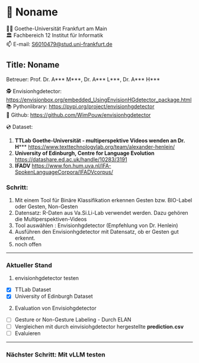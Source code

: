 # 📖 Noname
👨‍🎓 Goethe-Universität Frankfurt am Main \
🏛️ Fachbereich 12 Institut für Informatik \
📫 E-mail: S6010479@stud.uni-frankfurt.de

## Title: Noname

Betreuer: Prof. Dr. A*** M***, Dr. A*** L***, Dr. A*** H***

🕵️ Envisionhgdetector: https://envisionbox.org/embedded_UsingEnvisionHGdetector_package.html \
📚 Pythonlibrary: https://pypi.org/project/envisionhgdetector \
🔗 Github: https://github.com/WimPouw/envisionhgdetector

💿 Dataset:
1. **TTLab Goethe-Universität - multiperspektive Videos wenden an Dr. H***** https://www.texttechnologylab.org/team/alexander-henlein/
2. **University of Edinburgh, Centre for Language Evolution** https://datashare.ed.ac.uk/handle/10283/3191
3. **IFADV** https://www.fon.hum.uva.nl/IFA-SpokenLanguageCorpora/IFADVcorpus/


### Schritt:
1. Mit einem Tool für Binäre Klassifikation erkennen Gesten bzw. BIO-Label oder Gesten, Non-Gesten
2. Datensatz: R-Daten aus Va.Si.Li-Lab verwendet werden. Dazu gehören die Multiperspektiven-Videos 
3. Tool auswählen : Envisionhgdetector (Empfehlung von Dr. Henlein)
4. Ausführen den Envisionhgdetector mit Datensatz, ob er Gesten gut erkennt.
5. noch offen

***

### Aktueller Stand
1. envisionhgdetector testen
  - [x] TTLab Dataset
  - [x] University of Edinburgh Dataset
2. Evaluation von Envisiohgdetector
  - [ ] Gesture or Non-Gesture Labeling - Durch ELAN
  - [ ] Vergleichen mit durch einvisiohgdetector hergestellte **prediction.csv**
  - [ ] Evaluieren

***

### Nächster Schritt: Mit vLLM testen
